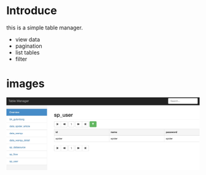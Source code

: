 # Introduce
this is a simple table manager. 
- view data
- pagination
- list tables
- filter



# images

![dd](img/1.jpg)